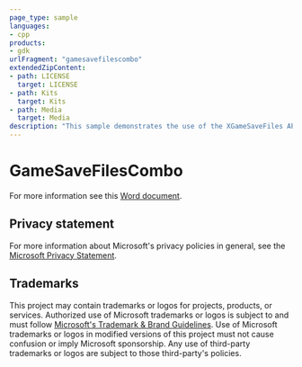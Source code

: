 ```yaml
---
page_type: sample
languages:
- cpp
products:
- gdk
urlFragment: "gamesavefilescombo"
extendedZipContent:
- path: LICENSE
  target: LICENSE
- path: Kits
  target: Kits
- path: Media
  target: Media
description: "This sample demonstrates the use of the XGameSaveFiles APIs to access folders on Xbox."
---
```


# GameSaveFilesCombo

For more information see this [Word document](https://github.com/microsoft/Xbox-GDK-Samples/blob/main/Samples/System/GameSaveFilesCombo/Readme.docx).

## Privacy statement

For more information about Microsoft's privacy policies in general, see the [Microsoft Privacy Statement](https://privacy.microsoft.com/privacystatement/).

## Trademarks

This project may contain trademarks or logos for projects, products, or services. Authorized use of Microsoft trademarks or logos is subject to and must follow [Microsoft's Trademark & Brand Guidelines](https://www.microsoft.com/en-us/legal/intellectualproperty/trademarks/usage/general). Use of Microsoft trademarks or logos in modified versions of this project must not cause confusion or imply Microsoft sponsorship. Any use of third-party trademarks or logos are subject to those third-party's policies.
